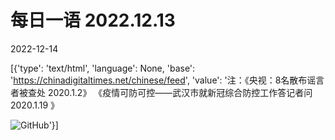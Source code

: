 # 每日一语 2022.12.13

2022-12-14

[{'type': 'text/html', 'language': None, 'base': 'https://chinadigitaltimes.net/chinese/feed', 'value': '注：《央视：8名散布谣言者被查处 2020.1.2》 《疫情可防可控——武汉市就新冠综合防控工作答记者问 2020.1.19 》

![GitHub](https://chinadigitaltimes.net/chinese/files/2022/12/2022.12.13.3.jpg)'}]